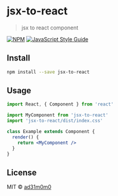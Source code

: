 # jsx-to-react

> jsx to react component

[![NPM](https://img.shields.io/npm/v/jsx-to-react.svg)](https://www.npmjs.com/package/jsx-to-react) [![JavaScript Style Guide](https://img.shields.io/badge/code_style-standard-brightgreen.svg)](https://standardjs.com)

## Install

```bash
npm install --save jsx-to-react
```

## Usage

```jsx
import React, { Component } from 'react'

import MyComponent from 'jsx-to-react'
import 'jsx-to-react/dist/index.css'

class Example extends Component {
  render() {
    return <MyComponent />
  }
}
```

## License

MIT © [ad31m0m0](https://github.com/ad31m0m0)
